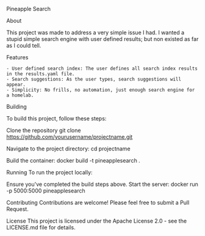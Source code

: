 Pineapple Search

About

This project was made to address a very simple issue I had. I wanted a stupid simple search engine with user defined results; but non existed as far as I could tell.

Features

    - User defined search index: The user defines all search index results in the results.yaml file.
    - Search suggestions: As the user types, search suggestions will appear.
    - Simplicity: No frills, no automation, just enough search engine for a homelab.

Building

To build this project, follow these steps:

Clone the repository
    git clone https://github.com/yourusername/projectname.git

Navigate to the project directory:
    cd projectname

Build the container:
    docker build -t pineapplesearch .

Running
To run the project locally:

Ensure you've completed the build steps above.
Start the server:
    docker run -p 5000:5000 pineapplesearch

Contributing
Contributions are welcome! Please feel free to submit a Pull Request.

License
This project is licensed under the Apache License 2.0 - see the LICENSE.md file for details.
